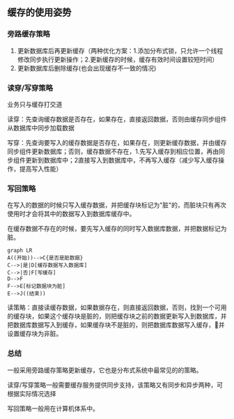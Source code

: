 ## 缓存的使用姿势

### 旁路缓存策略

1. 更新数据库后再更新缓存（两种优化方案：1.添加分布式锁，只允许一个线程修改同步执行更新操作；2.更新缓存的时候，缓存有效时间设置较短时间）
2. 更新数据库后删除缓存(也会出现缓存不一致的情况)

### 读穿/写穿策略

 业务只与缓存打交道

读穿：先查询缓存数据是否存在，如果存在，直接返回数据，否则由缓存同步组件从数据库中同步加载数据

写穿：先查询要写入的缓存数据是否存在，如果存在，则更新缓存数据，并由缓存同步组件更新数据库；否则，缓存数据不存在，1.先写入缓存到相应位置，再由同步组件更新到数据库中；2直接写入到数据库中，不再写入缓存（减少写入缓存操作，提高写入性能）

### 写回策略

  在写入的数据的时候只写入缓存数据，并把缓存块标记为"脏"的，而脏块只有再次使用时才会将其中的数据写入到数据库缓存中。

在缓存数据不存在的时候，要先写入缓存的同时写入数据库数据，并把数据标记为脏。

```mermaid
graph LR
A((开始))-->C{是否是脏数据}
C-->|是|D[缓存数据写入数据库]
C-->|否|F[写缓存]
D-->F
F-->E[标记数据块为脏]
E-->J((结束))

```

读策略：直接读缓存数据，如果数据存在，则直接返回数据，否则，找到一个可用的缓存块，如果这个缓存块是脏的，则把缓存块之前的数据更新写入到数据库，并把数据库数据写入到缓存，如果缓存块不是脏的，则把数据库数据写入缓存，并设置缓存块为非脏。

### 总结

一般采用旁路缓存策略更新缓存，它也是分布式系统中最常见的的策略。

读穿/写穿策略一般需要缓存服务提供同步支持，该策略又有同步和异步两种，可根据实际情况选择

写回策略一般用在计算机体系中。







